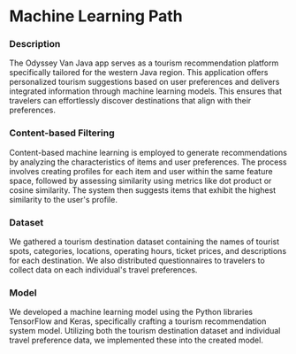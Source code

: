 # Machine Learning Path
### Description
The Odyssey Van Java app serves as a tourism recommendation platform specifically tailored for the western Java region. This application offers personalized tourism suggestions based on user preferences and delivers integrated information through machine learning models. This ensures that travelers can effortlessly discover destinations that align with their preferences.

### Content-based Filtering
Content-based machine learning is employed to generate recommendations by analyzing the characteristics of items and user preferences. The process involves creating profiles for each item and user within the same feature space, followed by assessing similarity using metrics like dot product or cosine similarity. The system then suggests items that exhibit the highest similarity to the user's profile.

### Dataset
We gathered a tourism destination dataset containing the names of tourist spots, categories, locations, operating hours, ticket prices, and descriptions for each destination. 
We also distributed questionnaires to travelers to collect data on each individual's travel preferences.

### Model
We developed a machine learning model using the Python libraries TensorFlow and Keras, specifically crafting a tourism recommendation system model. Utilizing both the tourism destination dataset and individual travel preference data, we implemented these into the created model.
